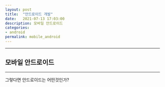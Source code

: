 ```yaml
---
layout: post
title:  "안드로이드 개발"
date:   2021-07-13 17:03:00
description: 모바일 안드로이드 
categories:
- android
permalink: mobile_android
---
```


___
## 모바일 안드로이드    
---
그렇다면 안드로이드는 어떤것인가? 

